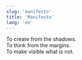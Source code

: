 ```yaml
---
slug: 'manifesto'
title: 'Manifesto'
lang: 'en'
---
```


<p class="center-container">
  To create from the shadows.<br>
  To think from the margins.<br>
  To make visible what is not.<br>
</p>
